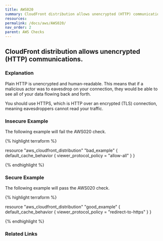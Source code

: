 ```yaml
---
title: AWS020
summary: CloudFront distribution allows unencrypted (HTTP) communications. [aws_cloudfront_distribution] 
resources: 
permalink: /docs/aws/AWS020/
nav_order: 2
parent: AWS Checks
---
```


## CloudFront distribution allows unencrypted (HTTP) communications.

### Explanation


Plain HTTP is unencrypted and human-readable. This means that if a malicious actor was to eavesdrop on your connection, they would be able to see all of your data flowing back and forth.

You should use HTTPS, which is HTTP over an encrypted (TLS) connection, meaning eavesdroppers cannot read your traffic.



### Insecure Example

The following example will fail the AWS020 check.

{% highlight terraform %}

resource "aws_cloudfront_distribution" "bad_example" {
	default_cache_behavior {
	    viewer_protocol_policy = "allow-all"
	  }
}

{% endhighlight %}



### Secure Example

The following example will pass the AWS020 check.

{% highlight terraform %}

resource "aws_cloudfront_distribution" "good_example" {
	default_cache_behavior {
	    viewer_protocol_policy = "redirect-to-https"
	  }
}

{% endhighlight %}


### Related Links


